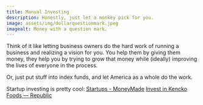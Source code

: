 ```yaml
---
title: Manual Investing
description: Honestly, just let a monkey pick for you.
image: assets/img/dollarquestionmark.jpeg
imagealt: Money with a question mark.
---
```


Think of it like letting business owners do the hard work of running a business and realizing a vision for you. You help them by giving them money, they help you by trying to grow that money while (ideally) improving the lives of everyone in the process.

Or, just put stuff into index funds, and let America as a whole do the work.

Startup investing is pretty cool:
[Startups - MoneyMade](https://moneymade.io/asset/startups)
[Invest in Kencko Foods — Republic](https://republic.com/kencko-foods?utm_source=kencko-foods&utm_medium=website&utm_campaign=issuer_ref)
